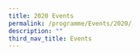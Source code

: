 ```yaml
---
title: 2020 Events
permalink: /programme/Events/2020/
description: ""
third_nav_title: Events
---
```


